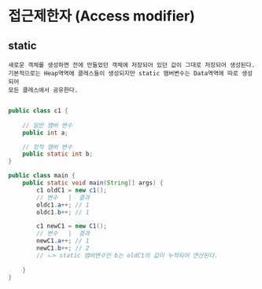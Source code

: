 # 접근제한자 (Access modifier)

## static 

    새로운 객체를 생성하면 전에 만들었던 객체에 저장되어 있던 값이 그대로 저장되어 생성된다.
    기본적으로는 Heap역역에 클레스들이 생성되지만 static 맴버변수는 Data역역에 따로 생성되어
    모든 클레스에서 공유한다.


```java

public class c1 {
    
    // 일반 맴버 변수
    public int a;

    // 정적 맴버 변수
    public static int b;
}

public class main {
    public static void main(String[] args) {
        c1 oldC1 = new c1();
        // 변수   |  결과
        oldc1.a++; // 1
        oldc1.b++; // 1

        c1 newC1 = new C1();
        // 변수   |  결과
        newC1.a++; // 1
        newC1.b++; // 2  
        // ㄴ> static 맴버변수인 b는 oldC1의 값이 누적되어 연산된다.
        
    }
}
```


